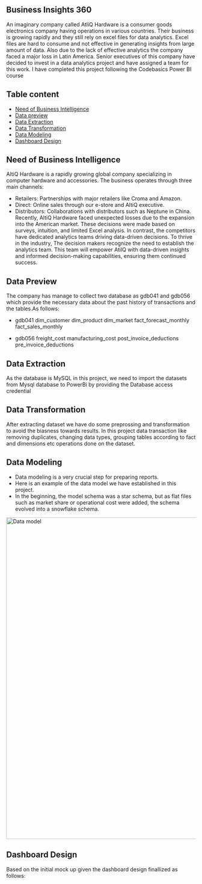 ## Business Insights 360
An imaginary company called AtliQ Hardware is a consumer goods electronics company having operations in various countries. Their business is growing rapidly and they still rely on excel files for data analytics. Excel files are hard to consume and not effective in generating insights from large amount of data. Also due to the lack of effective analytics the company faced a major loss in Latin America.
Senior executives of this company have decided to invest in a data analytics project and have assigned a team for this work.
I have completed this project following the Codebasics Power BI course 
## Table content
* [Need of Business Intelligence](#Need-of-Business-Intelligence)
* [Data preview](Data-Preview)
* [Data Extraction](Data-Extraction)
* [Data Transformation](Data-Transformation)
* [Data Modeling](Data-Modeling)
* [Dashboard Design](Dashboard-Design)

## Need of Business Intelligence
AltiQ Hardware is a rapidly growing global company specializing in computer hardware and accessories. The business operates through three main channels:
- Retailers: Partnerships with major retailers like Croma and Amazon.
- Direct: Online sales through our e-store and AltiQ executive.
- Distributors: Collaborations with distributors such as Neptune in China.
Recently, AltiQ Hardware faced unexpected losses due to the expansion into the American market. These decisions were made based on surveys, intuition, and limited Excel analysis. In contrast, the competitors have dedicated analytics teams driving data-driven decisions.
To thrive in the industry, The decision makers recognize the need to establish the analytics team. This team will empower AtilQ with data-driven insights and informed decision-making capabilities, ensuring them continued success.

## Data Preview
The company has manage to collect two database as gdb041 and gdb056 which provide the necessary data about the past history of transactions and the tables.As follows:
- gdb041
dim_customer
dim_product
dim_market
fact_forecast_monthly
fact_sales_monthly

- gdb056 
freight_cost
manufacturing_cost
post_invoice_deductions
pre_invoice_deductions

## Data Extraction
As the database is MySQL in this project, we need to import the datasets from Mysql database to PowerBi by providing the Database access credential

## Data Transformation
After extracting dataset we have do some preprossing and transformation to avoid the biasness towards results. In this project data transaction like removing duplicates, changing data types, grouping tables according to fact and dimensions etc operations done on the dataset.

## Data Modeling
- Data modeling is a very crucial step for preparing reports.
- Here is an example of the data model we have established in this project.
- In the beginning, the model schema was a star schema, but as flat files such as market share or operational cost were added, the schema evolved into a snowflake schema.

<img width="856" alt="Data model" src="https://github.com/Sanket0894/Business-Insights-360/assets/131572641/0b18d69b-6840-483e-aaca-393b267774ca">

## Dashboard Design
Based on the initial mock up given the dashboard design finallized as follows:
